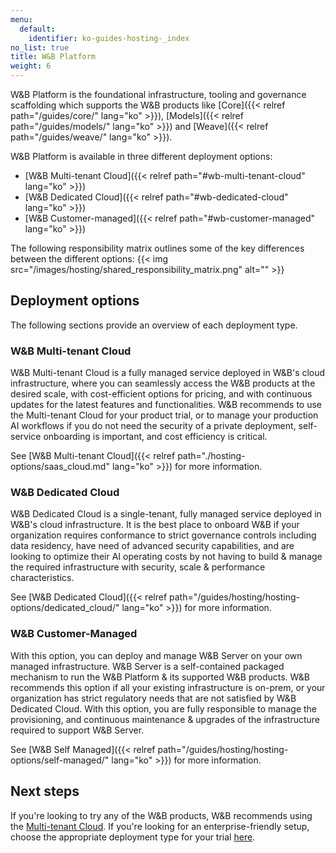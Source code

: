 ```yaml
---
menu:
  default:
    identifier: ko-guides-hosting-_index
no_list: true
title: W&B Platform
weight: 6
---
```


W&B Platform is the foundational infrastructure, tooling and governance scaffolding which supports the W&B products like [Core]({{< relref path="/guides/core/" lang="ko" >}}), [Models]({{< relref path="/guides/models/" lang="ko" >}}) and [Weave]({{< relref path="/guides/weave/" lang="ko" >}}). 

W&B Platform is available in three different deployment options:

* [W&B Multi-tenant Cloud]({{< relref path="#wb-multi-tenant-cloud" lang="ko" >}})
* [W&B Dedicated Cloud]({{< relref path="#wb-dedicated-cloud" lang="ko" >}})
* [W&B Customer-managed]({{< relref path="#wb-customer-managed" lang="ko" >}})


The following responsibility matrix outlines some of the key differences between the different options:
{{< img src="/images/hosting/shared_responsibility_matrix.png" alt="" >}}

## Deployment options
The following sections provide an overview of each deployment type. 

### W&B Multi-tenant Cloud
W&B Multi-tenant Cloud is a fully managed service deployed in W&B's cloud infrastructure, where you can seamlessly access the W&B products at the desired scale, with cost-efficient options for pricing, and with continuous updates for the latest features and functionalities. W&B recommends to use the Multi-tenant Cloud for your product trial, or to manage your production AI workflows if you do not need the security of a private deployment, self-service onboarding is important, and cost efficiency is critical.

See [W&B Multi-tenant Cloud]({{< relref path="./hosting-options/saas_cloud.md" lang="ko" >}}) for more information. 

### W&B Dedicated Cloud
W&B Dedicated Cloud is a single-tenant, fully managed service deployed in W&B's cloud infrastructure. It is the best place to onboard W&B if your organization requires conformance to strict governance controls including data residency, have need of advanced security capabilities, and are looking to optimize their AI operating costs by not having to build & manage the required infrastructure with security, scale & performance characteristics.

See [W&B Dedicated Cloud]({{< relref path="/guides/hosting/hosting-options/dedicated_cloud/" lang="ko" >}}) for more information.

### W&B Customer-Managed
With this option, you can deploy and manage W&B Server on your own managed infrastructure. W&B Server is a self-contained packaged mechanism to run the W&B Platform & its supported W&B products. W&B recommends this option if all your existing infrastructure is on-prem, or your organization has strict regulatory needs that are not satisfied by W&B Dedicated Cloud. With this option, you are fully responsible to manage the provisioning, and continuous maintenance & upgrades of the infrastructure required to support W&B Server.

See [W&B Self Managed]({{< relref path="/guides/hosting/hosting-options/self-managed/" lang="ko" >}}) for more information.

## Next steps

If you're looking to try any of the W&B products, W&B recommends using the [Multi-tenant Cloud](https://wandb.ai/home). If you're looking for an enterprise-friendly setup, choose the appropriate deployment type for your trial [here](https://wandb.ai/site/enterprise-trial).